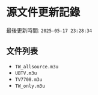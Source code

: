 # 源文件更新記錄

最後更新時間: `2025-05-17 23:28:34`

## 文件列表
- `TW_allsource.m3u`
- `UBTV.m3u`
- `TV7708.m3u`
- `TW_only.m3u`
